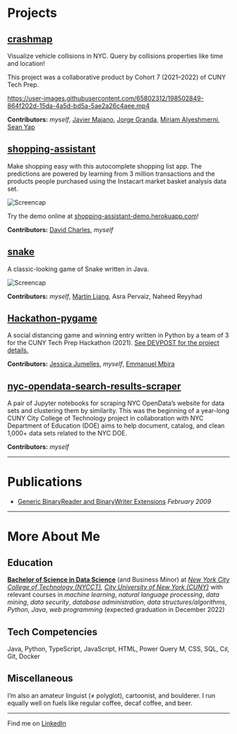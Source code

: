 # Projects

## [crashmap](https://github.com/CUNYTechPrep/crashmap/tree/integration)

Visualize vehicle collisions in NYC. Query by collisions properties like time and location!

This project was a collaborative product by Cohort 7 (2021–2022) of CUNY Tech Prep.

https://user-images.githubusercontent.com/65802312/198502849-864f202d-15da-4a5d-bd5a-5ae2a26c4aee.mp4

**Contributors:** *myself*, [Javier Majano](https://github.com/javohirhalimov), [Jorge Granda](https://github.com/JorgeGranda72), [Miriam Alyeshmerni](https://github.com/malyesh), [Sean Yap](https://github.com/seanyap)

## [shopping-assistant](https://github.com/LiKenun/shopping-assistant)

Make shopping easy with this autocomplete shopping list app. The predictions are powered by learning from 3 million transactions and the products people purchased using the Instacart market basket analysis data set.

![Screencap](https://user-images.githubusercontent.com/65802312/147989178-c2023e91-4bae-4658-b187-2e95c9358539.gif)

Try the demo online at [shopping-assistant-demo.herokuapp.com](https://shopping-assistant-demo.herokuapp.com/)!

**Contributors:** [David Charles](https://github.com/DCharles01), *myself*

## [snake](https://github.com/LiKenun/snake)

A classic-looking game of Snake written in Java.

![Screencap](https://user-images.githubusercontent.com/65802312/147987311-21a837a0-d6cc-4229-8917-09dcdbad0d08.gif)

**Contributors:** *myself*, [Martin Liang](https://github.com/MartyLardy), Asra Pervaiz, Naheed Reyyhad

## [Hackathon-pygame](https://github.com/jessicajumelles/Hackathon-pygame)

A social distancing game and winning entry written in Python by a team of 3 for the CUNY Tech Prep Hackathon (2021). [See DEVPOST for the project details.](https://devpost.com/software/the-fight-against-covid)

**Contributors:** [Jessica Jumelles](https://github.com/jessicajumelles), *myself*, [Emmanuel Mbira](https://github.com/mbiraemmanuel)

## [nyc-opendata-search-results-scraper](https://github.com/LiKenun/nyc-opendata-search-results-scraper)

A pair of Jupyter notebooks for scraping NYC OpenData’s website for data sets and clustering them by similarity. This was the beginning of a year-long CUNY City College of Technology project in collaboration with NYC Department of Education (DOE) aims to help document, catalog, and clean 1,000+ data sets related to the NYC DOE.

**Contributors:** *myself*

--------------------------------------------------------------------------------

# Publications

* [Generic BinaryReader and BinaryWriter Extensions](https://www.codeproject.com/Articles/33713/Generic-BinaryReader-and-BinaryWriter-Extensions) *February 2009*

--------------------------------------------------------------------------------

# More About Me

## Education

**[Bachelor of Science in Data Science](http://www.citytech.cuny.edu/computer-systems/data-science-bs.aspx)** (and Business Minor) at *[New York City College of Technology (NYCCT)](https://www.citytech.cuny.edu/), [City University of New York (CUNY)](https://www.cuny.edu/)* with relevant courses in *machine learning*, *natural language processing*, *data mining*, *data security*, *database administration*, *data structures/algorithms*, *Python*, *Java*, *web programming* (expected graduation in December 2022)

## Tech Competencies

Java, Python, TypeScript, JavaScript, HTML, Power Query M, CSS, SQL, C♯, Git, Docker

## Miscellaneous

I’m also an amateur linguist (≠ polyglot), cartoonist, and boulderer. I run equally well on fuels like regular coffee, decaf coffee, and beer.

--------------------------------------------------------------------------------

Find me on [LinkedIn](https://www.linkedin.com/in/LiKenun)
